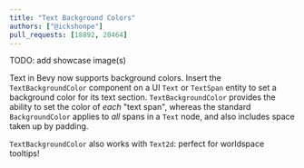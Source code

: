 ```yaml
---
title: "Text Background Colors"
authors: ["@ickshonpe"]
pull_requests: [18892, 20464]
---
```


TODO: add showcase image(s)

Text in Bevy now supports background colors. Insert the `TextBackgroundColor` component on a UI `Text` or `TextSpan` entity to set a background color for its text section. `TextBackgroundColor` provides the ability to set the color of _each_ "text span", whereas the standard `BackgroundColor` applies to _all_ spans in a `Text` node, and also includes space taken up by padding.

`TextBackgroundColor` also works with `Text2d`: perfect for worldspace tooltips!
